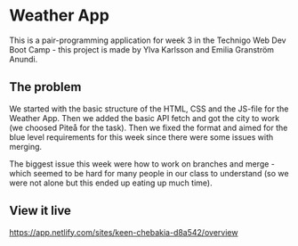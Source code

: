 # Weather App

This is a pair-programming application for week 3 in the Technigo Web Dev Boot Camp - this project is made by Ylva Karlsson and Emilia Granström Anundi.

## The problem

We started with the basic structure of the HTML, CSS and the JS-file for the Weather App.
Then we added the basic API fetch and got the city to work (we choosed Piteå for the task).
Then we fixed the format and aimed for the blue level requirements for this week since there were some issues with merging.

The biggest issue this week were how to work on branches and merge - which seemed to be hard for many people in our class to understand (so we were not alone but this ended up eating up much time).

## View it live

https://app.netlify.com/sites/keen-chebakia-d8a542/overview
